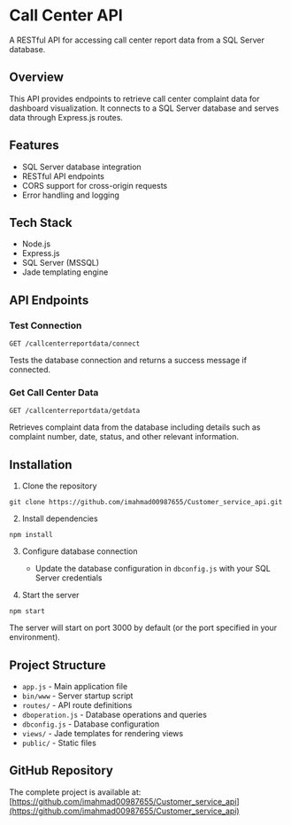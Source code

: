 # Call Center API

A RESTful API for accessing call center report data from a SQL Server database.

## Overview

This API provides endpoints to retrieve call center complaint data for dashboard visualization. It connects to a SQL Server database and serves data through Express.js routes.

## Features

- SQL Server database integration
- RESTful API endpoints
- CORS support for cross-origin requests
- Error handling and logging

## Tech Stack

- Node.js
- Express.js
- SQL Server (MSSQL)
- Jade templating engine

## API Endpoints

### Test Connection
```
GET /callcenterreportdata/connect
```
Tests the database connection and returns a success message if connected.

### Get Call Center Data
```
GET /callcenterreportdata/getdata
```
Retrieves complaint data from the database including details such as complaint number, date, status, and other relevant information.

## Installation

1. Clone the repository
```
git clone https://github.com/imahmad00987655/Customer_service_api.git
```

2. Install dependencies
```
npm install
```

3. Configure database connection
   - Update the database configuration in `dbconfig.js` with your SQL Server credentials

4. Start the server
```
npm start
```
The server will start on port 3000 by default (or the port specified in your environment).

## Project Structure

- `app.js` - Main application file
- `bin/www` - Server startup script
- `routes/` - API route definitions
- `dboperation.js` - Database operations and queries
- `dbconfig.js` - Database configuration
- `views/` - Jade templates for rendering views
- `public/` - Static files

## GitHub Repository

The complete project is available at: [https://github.com/imahmad00987655/Customer_service_api](https://github.com/imahmad00987655/Customer_service_api)


